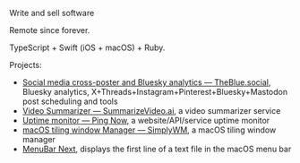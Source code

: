 Write and sell software

Remote since forever.

TypeScript + Swift (iOS + macOS) + Ruby.

Projects:

* [Social media cross-poster and Bluesky analytics — TheBlue.social](https://theblue.social), Bluesky analytics, X+Threads+Instagram+Pinterest+Bluesky+Mastodon post scheduling and tools
* [Video Summarizer — SummarizeVideo.ai](https://summarizevideo.ai), a video summarizer service
* [Uptime monitor — Ping Now](https://hboon.com/i-made-a-website-service-uptime-monitor/), a website/API/service uptime monitor
* [macOS tiling window Manager — SimplyWM](https://hboon.com/i-m-making-a-tiling-window-manager/), a macOS tiling window manager
* [MenuBar Next](https://motionobj.com/menubar-next/), displays the first line of a text file in the macOS menu bar
